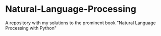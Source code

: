 # Natural-Language-Processing
 A repository with my solutions to the prominent book "Natural Language Processing with Python"
